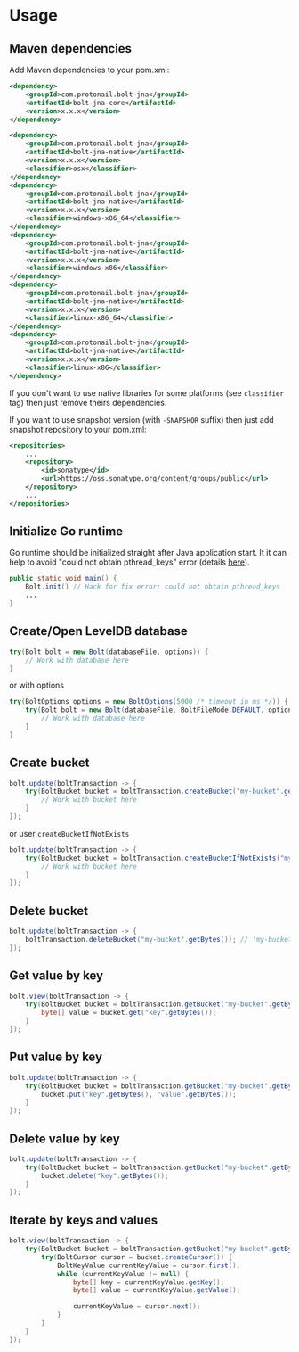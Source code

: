 # Usage

## Maven dependencies

Add Maven dependencies to your pom.xml:

```xml
<dependency>
    <groupId>com.protonail.bolt-jna</groupId>
    <artifactId>bolt-jna-core</artifactId>
    <version>x.x.x</version>
</dependency>

<dependency>
    <groupId>com.protonail.bolt-jna</groupId>
    <artifactId>bolt-jna-native</artifactId>
    <version>x.x.x</version>
    <classifier>osx</classifier>
</dependency>
<dependency>
    <groupId>com.protonail.bolt-jna</groupId>
    <artifactId>bolt-jna-native</artifactId>
    <version>x.x.x</version>
    <classifier>windows-x86_64</classifier>
</dependency>
<dependency>
    <groupId>com.protonail.bolt-jna</groupId>
    <artifactId>bolt-jna-native</artifactId>
    <version>x.x.x</version>
    <classifier>windows-x86</classifier>
</dependency>
<dependency>
    <groupId>com.protonail.bolt-jna</groupId>
    <artifactId>bolt-jna-native</artifactId>
    <version>x.x.x</version>
    <classifier>linux-x86_64</classifier>
</dependency>
<dependency>
    <groupId>com.protonail.bolt-jna</groupId>
    <artifactId>bolt-jna-native</artifactId>
    <version>x.x.x</version>
    <classifier>linux-x86</classifier>
</dependency>
```

If you don't want to use native libraries for some platforms (see `classifier` tag) then just remove theirs dependencies.

If you want to use snapshot version (with `-SNAPSHOR` suffix) then just add snapshot repository to your pom.xml:

```xml
<repositories>
    ...
    <repository>
        <id>sonatype</id>
        <url>https://oss.sonatype.org/content/groups/public</url>
    </repository>
    ...
</repositories>
```

## Initialize Go runtime

Go runtime should be initialized straight after Java application start. It it can help to avoid
"could not obtain pthread_keys" error (details [here](https://github.com/golang/go/issues/17200)).

```java
public static void main() {
    Bolt.init() // Hack for fix error: could not obtain pthread_keys
    ...
}
```

## Create/Open LevelDB database

```java
try(Bolt bolt = new Bolt(databaseFile, options)) {
    // Work with database here
}
```

or with options

```java
try(BoltOptions options = new BoltOptions(5000 /* timeout in ms */)) {
    try(Bolt bolt = new Bolt(databaseFile, BoltFileMode.DEFAULT, options)) {
        // Work with database here
    }
}
```

## Create bucket

```java
bolt.update(boltTransaction -> {
    try(BoltBucket bucket = boltTransaction.createBucket("my-bucket".getBytes())) { // 'my-bucket' must not be exists
        // Work with bucket here
    }
});
```

or user `createBucketIfNotExists`

```java
bolt.update(boltTransaction -> {
    try(BoltBucket bucket = boltTransaction.createBucketIfNotExists("my-bucket".getBytes())) { // 'my-bucket' must not be exists
        // Work with bucket here
    }
});
```

## Delete bucket

```java
bolt.update(boltTransaction -> {
    boltTransaction.deleteBucket("my-bucket".getBytes()); // 'my-bucket' must be exists
});
```

## Get value by key

```java
bolt.view(boltTransaction -> {
    try(BoltBucket bucket = boltTransaction.getBucket("my-bucket".getBytes())) { // 'my-bucket' must be exists
        byte[] value = bucket.get("key".getBytes());
    }
});
```

## Put value by key

```java
bolt.update(boltTransaction -> {
    try(BoltBucket bucket = boltTransaction.getBucket("my-bucket".getBytes())) { // 'my-bucket' must be exists
        bucket.put("key".getBytes(), "value".getBytes());
    }
});
```

## Delete value by key

```java
bolt.update(boltTransaction -> {
    try(BoltBucket bucket = boltTransaction.getBucket("my-bucket".getBytes())) { // 'my-bucket' must be exists
        bucket.delete("key".getBytes());
    }
});
```

## Iterate by keys and values

```java
bolt.view(boltTransaction -> {
    try(BoltBucket bucket = boltTransaction.getBucket("my-bucket".getBytes())) { // 'my-bucket' must be exists
        try(BoltCursor cursor = bucket.createCursor()) {
            BoltKeyValue currentKeyValue = cursor.first();
            while (currentKeyValue != null) {
                byte[] key = currentKeyValue.getKey();
                byte[] value = currentKeyValue.getValue();

                currentKeyValue = cursor.next();
            }
        }
    }
});
```